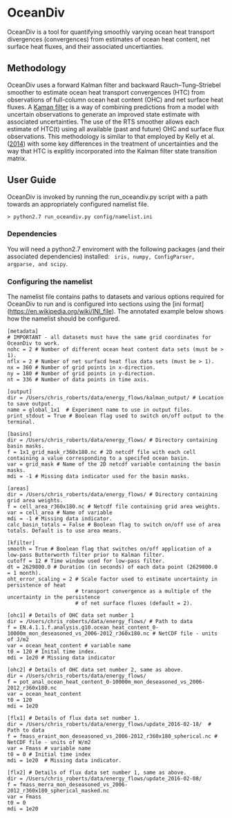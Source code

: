 # OceanDiv
OceanDiv is a tool for quantifying smoothly varying ocean heat transport divergences (convergences) from estimates of ocean heat content, net surface heat fluxes, and their associated uncertianties. 

## Methodology
OceanDiv uses a forward Kalman filter and backward Rauch–Tung–Striebel smoother to estimate ocean heat transport convergences (HTC) from observations of full-column ocean heat content (OHC) and net surface heat fluxes. A [Kaman filter](https://en.wikipedia.org/wiki/Kalman_filter) is a way of combining predictions from a model with uncertain observations to generate an improved state estimate with associated uncertainties. The use of the RTS smoother allows each estimate of HTC(t) using all available (past and future) OHC and surface flux observations. This methodology is similar to that employed by Kelly et al. ([2014](http://journals.ametsoc.org/doi/abs/10.1175/JCLI-D-12-00131.1)) with some key differences in the treatment of uncertainties and the way that HTC is explitly incorporated into the Kalman filter state transition matrix. 


## User Guide
OceanDiv is invoked by running the run_oceandiv.py script with a path towards an appropriately configured namelist file. 

``` > python2.7 run_oceandiv.py config/namelist.ini ```

### Dependencies
You will need a python2.7 enviroment with the following packages (and their associated dependencies) installed: ``` iris, numpy, ConfigParser, argparse, and scipy```.


### Configuring the namelist
The namelist file contains paths to datasets and various options required for OceanDiv to run and is configured into sections using the [ini format] (https://en.wikipedia.org/wiki/INI_file). The annotated example below shows how the namelist should be configured. 

```
[metadata]
# IMPORTANT - all datasets must have the same grid coordinates for OceanDiv to work. 
nohc = 2 # Number of different ocean heat content data sets (must be > 1).
nflx = 2 # Number of net surfacd heat flux data sets (must be > 1). 
nx = 360 # Number of grid points in x-direction. 
ny = 180 # Number of grid points in y-direction.
nt = 336 # Number of data points in time axis.  

[output]
dir = /Users/chris_roberts/data/energy_flows/kalman_output/ # Location to save output.
name = global_1x1  # Experiment name to use in output files.
print_stdout = True # Boolean flag used to switch on/off output to the terminal. 

[basins]
dir = /Users/chris_roberts/data/energy_flows/ # Directory containing basin masks. 
f = 1x1_grid_mask_r360x180.nc # 2D netcdf file with each cell containing a value corresponding to a specifed ocean basin. 
var = grid_mask # Name of the 2D netcdf variable containing the basin masks. 
mdi = -1 # Missing data indicator used for the basin masks.  

[areas]
dir = /Users/chris_roberts/data/energy_flows/ # Directory containing grid area weights.
f = cell_area_r360x180.nc # Netcdf file containing grid area weights.
var = cell_area # Name of variable
mdi = -1 # Missing data indicator. 
calc_basin_totals = False # Boolean flag to switch on/off use of area totals. Default is to use area means. 

[kfilter]
smooth = True # Boolean flag that switches on/off application of a low-pass Butterworth filter prior to Kalman filter.
cutoff = 12 # Time window used for low-pass filter. 
dt = 2629800.0 # Duration (in seconds) of each data point (2629800.0  = 1 month).  
oht_error_scaling = 2 # Scale factor used to estimate uncertainty in persistence of heat
                      # transport convergence as a multiple of the uncertainty in the persistence
                      # of net surface fluxes (default = 2). 

[ohc1] # Details of OHC data set number 1
dir = /Users/chris_roberts/data/energy_flows/ # Path to data
f = EN.4.1.1.f.analysis.g10.ocean_heat_content_0-10000m_mon_deseasoned_vs_2006-2012_r360x180.nc # NetCDF file - units of J/m2
var = ocean_heat_content # variable name
t0 = 120 # Inital time index. 
mdi = 1e20 # Missing data indicator

[ohc2] # Details of OHC data set number 2, same as above. 
dir = /Users/chris_roberts/data/energy_flows/
f = pot_anal_ocean_heat_content_0-10000m_mon_deseasoned_vs_2006-2012_r360x180.nc
var = ocean_heat_content
t0 = 120
mdi = 1e20

[flx1] # Details of flux data set number 1. 
dir = /Users/chris_roberts/data/energy_flows/update_2016-02-18/  # Path to data
f = fmass_eraint_mon_deseasoned_vs_2006-2012_r360x180_spherical.nc # NetCDF file - units of W/m2
var = Fmass # variable name
t0 = 0 # Initial time index
mdi = 1e20  # Missing data indicator. 

[flx2] # Details of flux data set number 1, same as above.
dir = /Users/chris_roberts/data/energy_flows/update_2016-02-08/
f = fmass_merra_mon_deseasoned_vs_2006-2012_r360x180_spherical_masked.nc
var = Fmass
t0 = 0
mdi = 1e20




